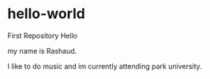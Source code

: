 # hello-world
First Repository
Hello

my name is Rashaud.

I like to do music and im currently attending park university.
